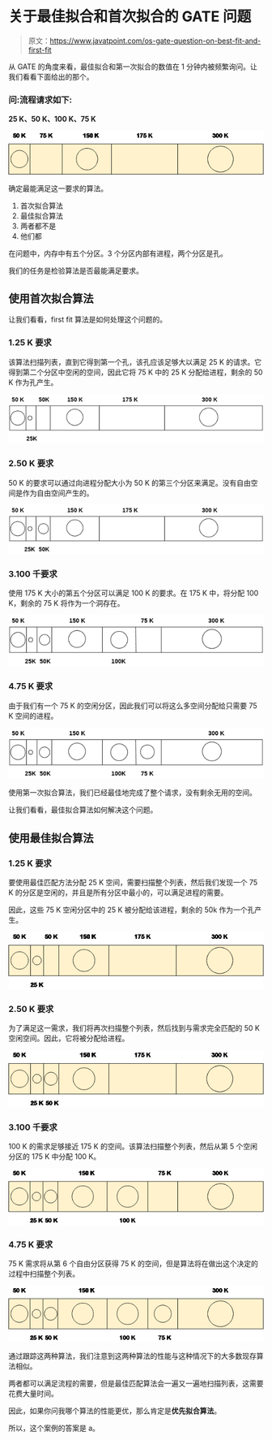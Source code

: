# 关于最佳拟合和首次拟合的 GATE 问题

> 原文：<https://www.javatpoint.com/os-gate-question-on-best-fit-and-first-fit>

从 GATE 的角度来看，最佳拟合和第一次拟合的数值在 1 分钟内被频繁询问。让我们看看下面给出的那个。

### 问:流程请求如下:

**25 K、50 K、100 K、75 K**

![OS GATE question on best fit and first fit](img/c17ec2eed44989f81d3e6f5d36e470a6.png)

确定最能满足这一要求的算法。

1.  首次拟合算法
2.  最佳拟合算法
3.  两者都不是
4.  他们都

在问题中，内存中有五个分区。3 个分区内部有进程，两个分区是孔。

我们的任务是检验算法是否最能满足要求。

## 使用首次拟合算法

让我们看看，first fit 算法是如何处理这个问题的。

### 1.25 K 要求

该算法扫描列表，直到它得到第一个孔，该孔应该足够大以满足 25 K 的请求。它得到第二个分区中空闲的空间，因此它将 75 K 中的 25 K 分配给进程，剩余的 50 K 作为孔产生。

![OS GATE question on best fit and first fit 1](img/39c04ae8d3c85fe99432a67c2269b6e5.png)

### 2.50 K 要求

50 K 的要求可以通过向进程分配大小为 50 K 的第三个分区来满足。没有自由空间是作为自由空间产生的。

![OS GATE question on best fit and first fit 2](img/7e2516bfe1e78f1fdbda4ba6dff2120f.png)

### 3.100 千要求

使用 175 K 大小的第五个分区可以满足 100 K 的要求。在 175 K 中，将分配 100 K，剩余的 75 K 将作为一个洞存在。

![OS GATE question on best fit and first fit 3](img/392621cb10b1ddc7e3d1cddfa3818a2b.png)

### 4.75 K 要求

由于我们有一个 75 K 的空闲分区，因此我们可以将这么多空间分配给只需要 75 K 空间的进程。

![OS GATE question on best fit and first fit 4](img/18e11054078ff72acc9339940979c3e2.png)

使用第一次拟合算法，我们已经最佳地完成了整个请求，没有剩余无用的空间。

让我们看看，最佳拟合算法如何解决这个问题。

## 使用最佳拟合算法

### 1.25 K 要求

要使用最佳匹配方法分配 25 K 空间，需要扫描整个列表，然后我们发现一个 75 K 的分区是空闲的，并且是所有分区中最小的，可以满足进程的需要。

因此，这些 75 K 空闲分区中的 25 K 被分配给该进程，剩余的 50k 作为一个孔产生。

![OS GATE question Best Fit Algorithm](img/d157253ea8e9c7efe8acfb07343eb2a7.png)

### 2.50 K 要求

为了满足这一需求，我们将再次扫描整个列表，然后找到与需求完全匹配的 50 K 空闲空间。因此，它将被分配给进程。

![OS GATE question Best Fit Algorithm 2](img/53789aab82c18f4b829391ad2f66ad3f.png)

### 3.100 千要求

100 K 的需求足够接近 175 K 的空间。该算法扫描整个列表，然后从第 5 个空闲分区的 175 K 中分配 100 K。

![OS GATE question Best Fit Algorithm 3](img/6bab2525487c90479da0b820da538e44.png)

### 4.75 K 要求

75 K 需求将从第 6 个自由分区获得 75 K 的空间，但是算法将在做出这个决定的过程中扫描整个列表。

![OS GATE question Best Fit Algorithm 4](img/a38b5cbcafdb18afd856b4c7a617c081.png)

通过跟踪这两种算法，我们注意到这两种算法的性能与这种情况下的大多数现存算法相似。

两者都可以满足流程的需要，但是最佳匹配算法会一遍又一遍地扫描列表，这需要花费大量时间。

因此，如果你问我哪个算法的性能更优，那么肯定是**优先拟合算法**。

所以，这个案例的答案是 a。